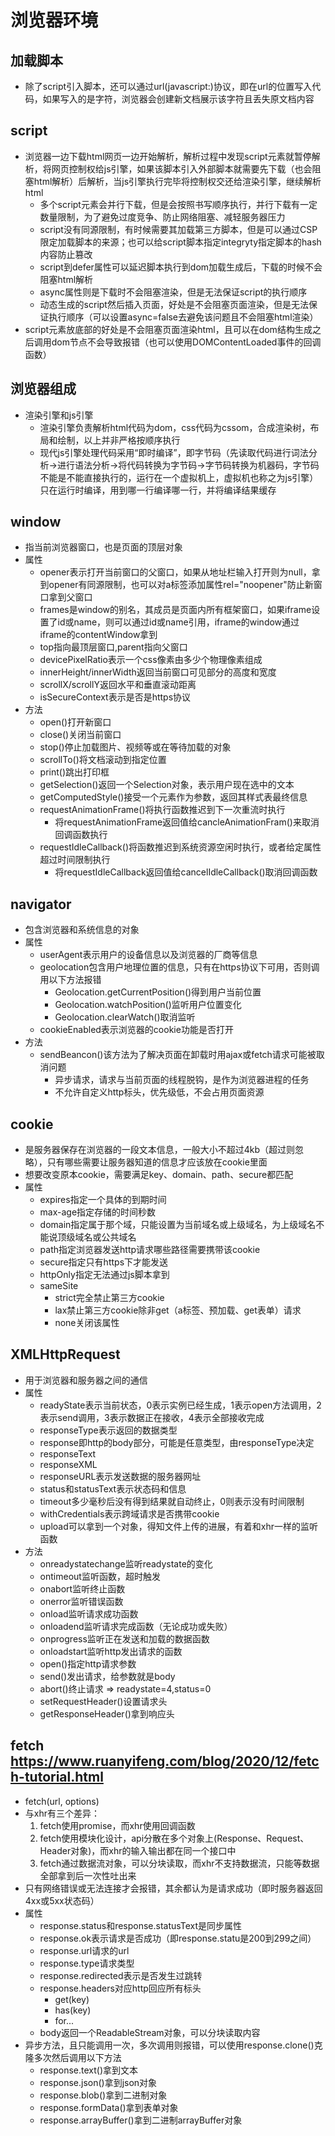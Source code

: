# 浏览器环境

## 加载脚本
- 除了script引入脚本，还可以通过url(javascript:)协议，即在url的位置写入代码，如果写入的是字符，浏览器会创建新文档展示该字符且丢失原文档内容

## script
- 浏览器一边下载html网页一边开始解析，解析过程中发现script元素就暂停解析，将网页控制权给js引擎，如果该脚本引入外部脚本就需要先下载（也会阻塞html解析）后解析，当js引擎执行完毕将控制权交还给渲染引擎，继续解析html
  - 多个script元素会并行下载，但是会按照书写顺序执行，并行下载有一定数量限制，为了避免过度竞争、防止网络阻塞、减轻服务器压力
  - script没有同源限制，有时候需要其加载第三方脚本，但是可以通过CSP限定加载脚本的来源；也可以给script脚本指定integryty指定脚本的hash内容防止篡改
  - script到defer属性可以延迟脚本执行到dom加载生成后，下载的时候不会阻塞html解析
  - async属性则是下载时不会阻塞渲染，但是无法保证script的执行顺序
  - 动态生成的script然后插入页面，好处是不会阻塞页面渲染，但是无法保证执行顺序（可以设置async=false去避免该问题且不会阻塞html渲染）
- script元素放底部的好处是不会阻塞页面渲染html，且可以在dom结构生成之后调用dom节点不会导致报错（也可以使用DOMContentLoaded事件的回调函数）

## 浏览器组成
- 渲染引擎和js引擎
  - 渲染引擎负责解析html代码为dom，css代码为cssom，合成渲染树，布局和绘制，以上并非严格按顺序执行
  - 现代js引擎处理代码采用“即时编译”，即字节码（先读取代码进行词法分析->进行语法分析->将代码转换为字节码->字节码转换为机器码，字节码不能是不能直接执行的，运行在一个虚拟机上，虚拟机也称之为js引擎）只在运行时编译，用到哪一行编译哪一行，并将编译结果缓存

## window
- 指当前浏览器窗口，也是页面的顶层对象
- 属性
  - opener表示打开当前窗口的父窗口，如果从地址栏输入打开则为null，拿到opener有同源限制，也可以对a标签添加属性rel="noopener"防止新窗口拿到父窗口
  - frames是window的别名，其成员是页面内所有框架窗口，如果iframe设置了id或name，则可以通过id或name引用，iframe的window通过iframe的contentWindow拿到
  - top指向最顶层窗口,parent指向父窗口
  - devicePixelRatio表示一个css像素由多少个物理像素组成
  - innerHeight/innerWidth返回当前窗口可见部分的高度和宽度
  - scrollX/scrollY返回水平和垂直滚动距离
  - isSecureContext表示是否是https协议
- 方法
  - open()打开新窗口
  - close()关闭当前窗口
  - stop()停止加载图片、视频等或在等待加载的对象
  - scrollTo()将文档滚动到指定位置
  - print()跳出打印框
  - getSelection()返回一个Selection对象，表示用户现在选中的文本
  - getComputedStyle()接受一个元素作为参数，返回其样式表最终信息
  - requestAnimationFrame()将执行函数推迟到下一次重流时执行
    - 将requestAnimationFrame返回值给cancleAnimationFram()来取消回调函数执行
  - requestIdleCallback()将函数推迟到系统资源空闲时执行，或者给定属性超过时间限制执行
    - 将requestIdleCallback返回值给cancelIdleCallback()取消回调函数

## navigator
- 包含浏览器和系统信息的对象
- 属性
  - userAgent表示用户的设备信息以及浏览器的厂商等信息
  - geolocation包含用户地理位置的信息，只有在https协议下可用，否则调用以下方法报错
    - Geolocation.getCurrentPosition()得到用户当前位置
    - Geolocation.watchPosition()监听用户位置变化
    - Geolocation.clearWatch()取消监听
  - cookieEnabled表示浏览器的cookie功能是否打开
- 方法
  - sendBeancon()该方法为了解决页面在卸载时用ajax或fetch请求可能被取消问题
    - 异步请求，请求与当前页面的线程脱钩，是作为浏览器进程的任务
    - 不允许自定义http标头，优先级低，不会占用页面资源

## cookie
- 是服务器保存在浏览器的一段文本信息，一般大小不超过4kb（超过则忽略），只有哪些需要让服务器知道的信息才应该放在cookie里面
- 想要改变原本cookie，需要满足key、domain、path、secure都匹配
- 属性
  - expires指定一个具体的到期时间
  - max-age指定存储的时间秒数
  - domain指定属于那个域，只能设置为当前域名或上级域名，为上级域名不能说顶级域名或公共域名
  - path指定浏览器发送http请求哪些路径需要携带该cookie
  - secure指定只有https下才能发送
  - httpOnly指定无法通过js脚本拿到
  - sameSite
    - strict完全禁止第三方cookie
    - lax禁止第三方cookie除非get（a标签、预加载、get表单）请求
    - none关闭该属性

## XMLHttpRequest
- 用于浏览器和服务器之间的通信
- 属性
  - readyState表示当前状态，0表示实例已经生成，1表示open方法调用，2表示send调用，3表示数据正在接收，4表示全部接收完成
  - responseType表示返回的数据类型
  - response即http的body部分，可能是任意类型，由responseType决定
  - responseText
  - responseXML
  - responseURL表示发送数据的服务器网址
  - status和statusText表示状态码和信息
  - timeout多少毫秒后没有得到结果就自动终止，0则表示没有时间限制
  - withCredentials表示跨域请求是否携带cookie
  - upload可以拿到一个对象，得知文件上传的进展，有着和xhr一样的监听函数
- 方法
  - onreadystatechange监听readystate的变化
  - ontimeout监听函数，超时触发
  - onabort监听终止函数
  - onerror监听错误函数
  - onload监听请求成功函数
  - onloadend监听请求完成函数（无论成功或失败）
  - onprogress监听正在发送和加载的数据函数
  - onloadstart监听http发出请求的函数
  - open()指定http请求参数
  - send()发出请求，给参数就是body
  - abort()终止请求 => readystate=4,status=0
  - setRequestHeader()设置请求头
  - getResponseHeader()拿到响应头

## fetch https://www.ruanyifeng.com/blog/2020/12/fetch-tutorial.html
- fetch(url, options)
- 与xhr有三个差异：
  1. fetch使用promise，而xhr使用回调函数
  2. fetch使用模块化设计，api分散在多个对象上(Response、Request、Header对象)，而xhr的输入输出都在同一个接口中
  3. fetch通过数据流对象，可以分块读取，而xhr不支持数据流，只能等数据全部拿到后一次性吐出来
- 只有网络错误或无法连接才会报错，其余都认为是请求成功（即时服务器返回4xx或5xx状态码）
- 属性
  - response.status和response.statusText是同步属性
  - response.ok表示请求是否成功（即response.statu是200到299之间）
  - response.url请求的url
  - response.type请求类型
  - response.redirected表示是否发生过跳转
  - response.headers对应http回应所有标头
    - get(key)
    - has(key)
    - for...
  - body返回一个ReadableStream对象，可以分块读取内容
- 异步方法，且只能调用一次，多次调用则报错，可以使用response.clone()克隆多次然后调用以下方法
  - response.text()拿到文本
  - response.json()拿到json对象
  - response.blob()拿到二进制对象
  - response.formData()拿到表单对象
  - response.arrayBuffer()拿到二进制arrayBuffer对象

